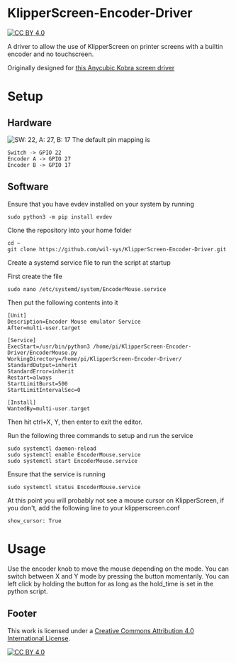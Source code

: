 # KlipperScreen-Encoder-Driver
[![CC BY 4.0][cc-by-shield]][cc-by]

A driver to allow the use of KlipperScreen on printer screens with a builtin encoder and no touchscreen.

Originally designed for [this Anycubic Kobra screen driver](https://github.com/jokubasver/Anycubic-Kobra-Go-Neo-LCD-Driver)

# Setup

## Hardware
![SW: 22, A: 27, B: 17](https://github.com/wil-sys/KlipperScreen-Encoder-Driver/blob/main/img/GPIOEnc.png?raw=true)
The default pin mapping is 
```
Switch -> GPIO 22
Encoder A -> GPIO 27
Encoder B -> GPIO 17
```

## Software
Ensure that you have evdev installed on your system by running 
```
sudo python3 -m pip install evdev
```
Clone the repository into your home folder
```
cd ~
git clone https://github.com/wil-sys/KlipperScreen-Encoder-Driver.git
```
Create a systemd service file to run the script at startup

First create the file
```
sudo nano /etc/systemd/system/EncoderMouse.service
```

Then put the following contents into it
```
[Unit]
Description=Encoder Mouse emulator Service
After=multi-user.target

[Service]
ExecStart=/usr/bin/python3 /home/pi/KlipperScreen-Encoder-Driver/EncoderMouse.py
WorkingDirectory=/home/pi/KlipperScreen-Encoder-Driver/
StandardOutput=inherit
StandardError=inherit
Restart=always
StartLimitBurst=500
StartLimitIntervalSec=0

[Install]
WantedBy=multi-user.target
```
Then hit ctrl+X, Y, then enter to exit the editor.

Run the following three commands to setup and run the service 
```
sudo systemctl daemon-reload
sudo systemctl enable EncoderMouse.service
sudo systemctl start EncoderMouse.service
```

Ensure that the service is running
```
sudo systemctl status EncoderMouse.service
```

At this point you will probably not see a mouse cursor on KlipperScreen, if you don't, add the following line to your klipperscreen.conf
```
show_cursor: True
```
# Usage
Use the encoder knob to move the mouse depending on the mode.
You can switch between X and Y mode by pressing the button momentarily.
You can left click by holding the button for as long as the hold_time is set in the python script.

## Footer
This work is licensed under a
[Creative Commons Attribution 4.0 International License][cc-by].

[![CC BY 4.0][cc-by-image]][cc-by]

[cc-by]: http://creativecommons.org/licenses/by/4.0/
[cc-by-image]: https://i.creativecommons.org/l/by/4.0/88x31.png
[cc-by-shield]: https://img.shields.io/badge/License-CC%20BY%204.0-lightgrey.svg
